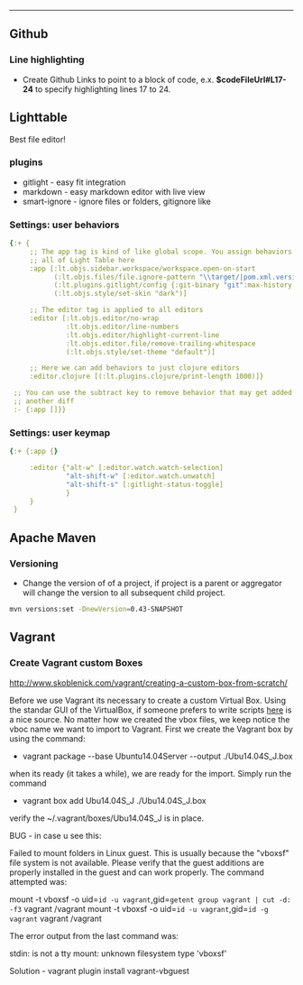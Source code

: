 ---

## Github

### Line highlighting

+ Create Github Links to point to a block of code, e.x.
  **$codeFileUrl#L17-24** to specify highlighting lines 17 to 24.

## Lighttable

Best file editor!

### plugins

+ gitlight - easy fit integration
+ markdown - easy markdown editor with live view
+ smart-ignore - ignore files or folders, gitignore like

### Settings: user behaviors

```yml
{:+ {
     ;; The app tag is kind of like global scope. You assign behaviors that affect
     ;; all of Light Table here
     :app [:lt.objs.sidebar.workspace/workspace.open-on-start
           (:lt.objs.files/file.ignore-pattern "\\target/|pom.xml.versionsBackup|\\.git/|\\.swp")
           (:lt.plugins.gitlight/config {:git-binary "git":max-history 64})
           (:lt.objs.style/set-skin "dark")]

     ;; The editor tag is applied to all editors
     :editor [:lt.objs.editor/no-wrap
              :lt.objs.editor/line-numbers
              :lt.objs.editor/highlight-current-line
              :lt.objs.editor.file/remove-trailing-whitespace
              (:lt.objs.style/set-theme "default")]

     ;; Here we can add behaviors to just clojure editors
     :editor.clojure [(:lt.plugins.clojure/print-length 1000)]}

 ;; You can use the subtract key to remove behavior that may get added by
 ;; another diff
 :- {:app []}}

```

### Settings: user keymap

```yml
{:+ {:app {}

     :editor {"alt-w" [:editor.watch.watch-selection]
              "alt-shift-w" [:editor.watch.unwatch]
              "alt-shift-s" [:gitlight-status-toggle]
              }
     }
 }

```

## Apache Maven

### Versioning
* Change the version of of a project, if project is a parent or aggregator will change the version to all subsequent child project.
```sh
mvn versions:set -DnewVersion=0.43-SNAPSHOT
```


## Vagrant

### Create Vagrant custom Boxes

http://www.skoblenick.com/vagrant/creating-a-custom-box-from-scratch/

Before we use Vagrant its necessary to create a custom Virtual Box. Using the standar GUI of the VirtualBox, if someone prefers to write scripts [here](http://www.halfdog.net/Misc/TipsAndTricks/VirtualBox.html) is a nice source. No matter how we created the vbox files, we keep notice the vboc name we want to import to Vagrant. First we create the Vagrant box by using the command:

* vagrant package --base Ubuntu14.04Server --output ./Ubu14.04S_J.box

when its ready (it takes a while), we are ready for the import. Simply run the command

* vagrant box add Ubu14.04S_J ./Ubu14.04S_J.box

verify the ~/.vagrant/boxes/Ubu14.04S_J is in place.



BUG - in case u see this:

Failed to mount folders in Linux guest. This is usually because
the "vboxsf" file system is not available. Please verify that
the guest additions are properly installed in the guest and
can work properly. The command attempted was:

mount -t vboxsf -o uid=`id -u vagrant`,gid=`getent group vagrant | cut -d: -f3` vagrant /vagrant
mount -t vboxsf -o uid=`id -u vagrant`,gid=`id -g vagrant` vagrant /vagrant

The error output from the last command was:

stdin: is not a tty
mount: unknown filesystem type 'vboxsf'

Solution - vagrant plugin install vagrant-vbguest
